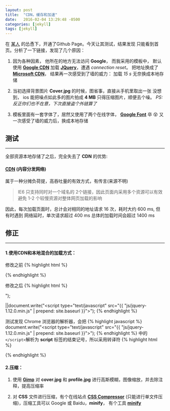 ```yaml
---
layout: post
title:  "CDN，缓存和加速"
date:   2016-02-04 13:29:48 -0500
categories: [jekyll]
tags: [jekyll]
---
```

在 [某人](http://ryuya1995.com/) 的怂恿下，开通了Github Page。今天让其测试，结果发现
只能看到首页。分析了一下链接，发现了几个原因：

1. 因为各种因素，
   他所在的地方无法访问 **Google**，
   而我采用的模板中，
   默认使用 **[Google CDN](http://ajax.googleapis.com/ajax/libs/jquery/1.11.3/jquery.min.js)** 加载
   **[JQuery](https://jquery.com/)**，遭遇 *connection reset*。
   把地址换成了 **[Microsoft CDN](https://ajax.aspnetcdn.com/ajax/jQuery/jquery-1.11.3.min.js)**，
   结果再一次感受到了墙的威力：
   加载 *15 s*
   无奈换成本地存储

2. 当初选择背景图片 **Cover.jpg** 的时候，图省事，直接从手机里取出一张
   没想到， ios 能把噪点如此多的图片拍成 **4 MB**
   只得压缩图片，顺便去个噪。
   *PS:反正你们也不在意，下次直接盗个外链算了*

3. 模板里面有一套字体了，居然又使用了两个在线字体，
   **[Google Font](https://www.google.com/fonts)** 卒 :dizzy_face:
   又一次感受了墙的威力后，换成本地存储

## 测试
---

全部资源本地存储了之后，完全失去了 **CDN** 的优势:

#### [CDN](https://zh.wikipedia.org/wiki/%E5%85%A7%E5%AE%B9%E5%82%B3%E9%81%9E%E7%B6%B2%E8%B7%AF) (内容分发网络)

属于一种分摊负荷提，高吞吐量的有效方式，有传言(来源不明)

>IE6 只支持同时对一个域名的 2个链接，因此页面内采用多个资源可以有效避免 1-2 个较慢资源对整体网页加载的影响

因此，每次加载页面时，总计会对相同的地址请求 16 次，耗时大约 600 ms, 但有时遇到
网络延时，单次请求超过 400 ms 总体的加载时间会超过 1400 ms


## 修正
---

#### 1.使用CDN和本地混合的加载方式：

修改之前
{% highlight html %}
<script type="text/javascript"
  src="https://ajax.aspnetcdn.com/ajax/jQuery/jquery-1.11.3.min.js">
</script>
{% endhighlight %}

修改之后
{% highlight html %}
<script type="text/javascript" src="//ajax.googleapis.com/ajax/libs/jquery/1.11.3/jquery.min.js"></script>
<script>
  window.jQuery||document.write("<script type=\"text/javascript\" src=\"//cdn.bootcss.com/jquery/1.11.3/jquery.min.js\"></script>");
  ||document.write("<script type=\"text/javascript\" src=\"{{ "js/jquery-1.12.0.min.js" | prepend: site.baseurl }}\"></script>");
</script>
{% endhighlight %}

测试发现 Chrome 浏览器的解析器，会把
{% highlight javascript %}
document.write("<script type=\"text/javascript\" src=\"{{ "js/jquery-1.12.0.min.js" | prepend: site.baseurl }}\"></script>");
{% endhighlight %}
中的`</script>`解析为 **script** 标签的结束记号，所以采用转译符
{% highlight html %}
<script type="text/javascript" src="//ajax.googleapis.com/ajax/libs/jquery/1.11.3/jquery.min.js"></script>
<script>
  window.jQuery||document.write("<script type=\"text/javascript\" src=\"//cdn.bootcss.com/jquery/1.11.3/jquery.min.js\">\u003C/script>");
  ||document.write("<script type=\"text/javascript\" src=\"{{ "js/jquery-1.12.0.min.js" | prepend: site.baseurl }}\">\u003C/script>");
</script>
{% endhighlight %}

#### 2.压缩：

1. 使用 **[Gimp](https://www.gimp.org/)** 对 **cover.jpg** 和 **profile.jpg**
进行高斯模糊，图像缩放，并去除注释，提高压缩率

2. 对 **CSS** 文件进行压缩，有个在线站点 **[CSS Compressor](http://csscompressor.com/)**
(只能进行单文件压缩)，压缩工具可以 Google 或 Baidu，**minify**， 有个工具 **[minify](https://github.com/mrclay/minify)**
